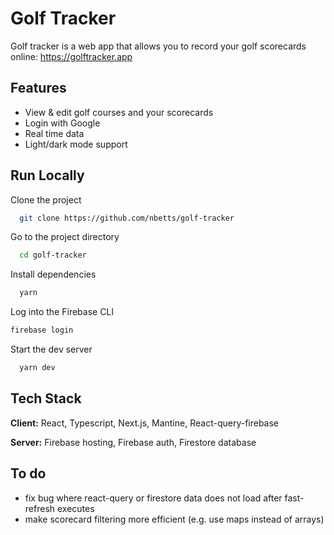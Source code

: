 
# Golf Tracker

Golf tracker is a web app that allows you to record your golf scorecards online: <https://golftracker.app>

## Features

- View & edit golf courses and your scorecards
- Login with Google
- Real time data
- Light/dark mode support

## Run Locally

Clone the project

```bash
  git clone https://github.com/nbetts/golf-tracker
```

Go to the project directory

```bash
  cd golf-tracker
```

Install dependencies

```bash
  yarn
```

Log into the Firebase CLI

```bash
firebase login
```

Start the dev server

```bash
  yarn dev
```

## Tech Stack

**Client:** React, Typescript, Next.js, Mantine, React-query-firebase

**Server:** Firebase hosting, Firebase auth, Firestore database

## To do

- fix bug where react-query or firestore data does not load after fast-refresh executes
- make scorecard filtering more efficient (e.g. use maps instead of arrays)
